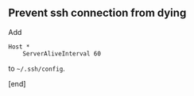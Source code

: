 ## Prevent ssh connection from dying

Add

~~~
Host *                    
    ServerAliveInterval 60                                                      
~~~

to `~/.ssh/config`.

[end]
